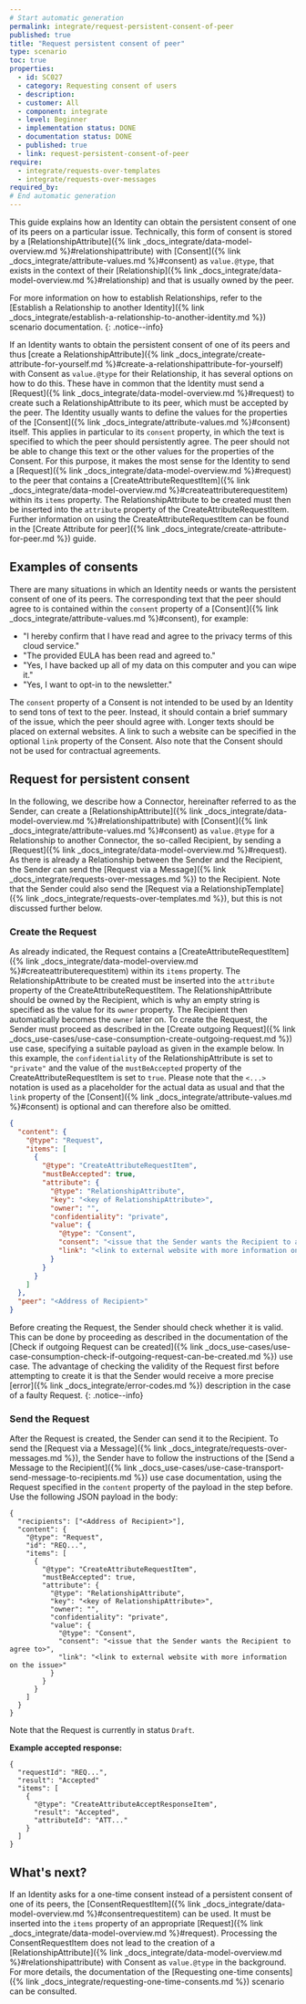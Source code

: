 ```yaml
---
# Start automatic generation
permalink: integrate/request-persistent-consent-of-peer
published: true
title: "Request persistent consent of peer"
type: scenario
toc: true
properties:
  - id: SC027
  - category: Requesting consent of users
  - description:
  - customer: All
  - component: integrate
  - level: Beginner
  - implementation status: DONE
  - documentation status: DONE
  - published: true
  - link: request-persistent-consent-of-peer
require:
  - integrate/requests-over-templates
  - integrate/requests-over-messages
required_by:
# End automatic generation
---
```


This guide explains how an Identity can obtain the persistent consent of one of its peers on a particular issue. Technically, this form of consent is stored by a [RelationshipAttribute]({% link _docs_integrate/data-model-overview.md %}#relationshipattribute) with [Consent]({% link _docs_integrate/attribute-values.md %}#consent) as `value.@type`, that exists in the context of their [Relationship]({% link _docs_integrate/data-model-overview.md %}#relationship) and that is usually owned by the peer.

For more information on how to establish Relationships, refer to the [Establish a Relationship to another Identity]({% link _docs_integrate/establish-a-relationship-to-another-identity.md %}) scenario documentation.
{: .notice--info}

If an Identity wants to obtain the persistent consent of one of its peers and thus [create a RelationshipAttribute]({% link _docs_integrate/create-attribute-for-yourself.md %}#create-a-relationshipattribute-for-yourself) with Consent as `value.@type` for their Relationship, it has several options on how to do this. These have in common that the Identity must send a [Request]({% link _docs_integrate/data-model-overview.md %}#request) to create such a RelationshipAttribute to its peer, which must be accepted by the peer. The Identity usually wants to define the values for the properties of the [Consent]({% link _docs_integrate/attribute-values.md %}#consent) itself. This applies in particular to its `consent` property, in which the text is specified to which the peer should persistently agree. The peer should not be able to change this text or the other values for the properties of the Consent. For this purpose, it makes the most sense for the Identity to send a [Request]({% link _docs_integrate/data-model-overview.md %}#request) to the peer that contains a [CreateAttributeRequestItem]({% link _docs_integrate/data-model-overview.md %}#createattributerequestitem) within its `items` property. The RelationshipAttribute to be created must then be inserted into the `attribute` property of the CreateAttributeRequestItem. Further information on using the CreateAttributeRequestItem can be found in the [Create Attribute for peer]({% link _docs_integrate/create-attribute-for-peer.md %}) guide.

## Examples of consents

There are many situations in which an Identity needs or wants the persistent consent of one of its peers. The corresponding text that the peer should agree to is contained within the `consent` property of a [Consent]({% link _docs_integrate/attribute-values.md %}#consent), for example:

- "I hereby confirm that I have read and agree to the privacy terms of this cloud service."
- "The provided EULA has been read and agreed to."
- "Yes, I have backed up all of my data on this computer and you can wipe it."
- "Yes, I want to opt-in to the newsletter."

The `consent` property of a Consent is not intended to be used by an Identity to send tons of text to the peer. Instead, it should contain a brief summary of the issue, which the peer should agree with. Longer texts should be placed on external websites. A link to such a website can be specified in the optional `link` property of the Consent. Also note that the Consent should not be used for contractual agreements.

## Request for persistent consent

In the following, we describe how a Connector, hereinafter referred to as the Sender, can create a [RelationshipAttribute]({% link _docs_integrate/data-model-overview.md %}#relationshipattribute) with [Consent]({% link _docs_integrate/attribute-values.md %}#consent) as `value.@type` for a Relationship to another Connector, the so-called Recipient, by sending a [Request]({% link _docs_integrate/data-model-overview.md %}#request). As there is already a Relationship between the Sender and the Recipient, the Sender can send the [Request via a Message]({% link _docs_integrate/requests-over-messages.md %}) to the Recipient. Note that the Sender could also send the [Request via a RelationshipTemplate]({% link _docs_integrate/requests-over-templates.md %}), but this is not discussed further below.

### Create the Request

As already indicated, the Request contains a [CreateAttributeRequestItem]({% link _docs_integrate/data-model-overview.md %}#createattributerequestitem) within its `items` property. The RelationshipAttribute to be created must be inserted into the `attribute` property of the CreateAttributeRequestItem. The RelationshipAttribute should be owned by the Recipient, which is why an empty string is specified as the value for its `owner` property. The Recipient then automatically becomes the `owner` later on. To create the Request, the Sender must proceed as described in the [Create outgoing Request]({% link _docs_use-cases/use-case-consumption-create-outgoing-request.md %}) use case, specifying a suitable payload as given in the example below. In this example, the `confidentiality` of the RelationshipAttribute is set to `"private"` and the value of the `mustBeAccepted` property of the CreateAttributeRequestItem is set to `true`. Please note that the `<...>` notation is used as a placeholder for the actual data as usual and that the `link` property of the [Consent]({% link _docs_integrate/attribute-values.md %}#consent) is optional and can therefore also be omitted.

```json
{
  "content": {
    "@type": "Request",
    "items": [
      {
        "@type": "CreateAttributeRequestItem",
        "mustBeAccepted": true,
        "attribute": {
          "@type": "RelationshipAttribute",
          "key": "<key of RelationshipAttribute>",
          "owner": "",
          "confidentiality": "private",
          "value": {
            "@type": "Consent",
            "consent": "<issue that the Sender wants the Recipient to agree to>",
            "link": "<link to external website with more information on the issue>"
          }
        }
      }
    ]
  },
  "peer": "<Address of Recipient>"
}
```

Before creating the Request, the Sender should check whether it is valid. This can be done by proceeding as described in the documentation of the [Check if outgoing Request can be created]({% link _docs_use-cases/use-case-consumption-check-if-outgoing-request-can-be-created.md %}) use case. The advantage of checking the validity of the Request first before attempting to create it is that the Sender would receive a more precise [error]({% link _docs_integrate/error-codes.md %}) description in the case of a faulty Request.
{: .notice--info}

### Send the Request

After the Request is created, the Sender can send it to the Recipient. To send the [Request via a Message]({% link _docs_integrate/requests-over-messages.md %}), the Sender have to follow the instructions of the [Send a Message to the Recipient]({% link _docs_use-cases/use-case-transport-send-message-to-recipients.md %}) use case documentation, using the Request specified in the `content` property of the payload in the step before. Use the following JSON payload in the body:

```jsonc
{
  "recipients": ["<Address of Recipient>"],
  "content": {
    "@type": "Request",
    "id": "REQ...",
    "items": [
      {
        "@type": "CreateAttributeRequestItem",
        "mustBeAccepted": true,
        "attribute": {
          "@type": "RelationshipAttribute",
          "key": "<key of RelationshipAttribute>",
          "owner": "",
          "confidentiality": "private",
          "value": {
            "@type": "Consent",
            "consent": "<issue that the Sender wants the Recipient to agree to>",
            "link": "<link to external website with more information on the issue>"
          }
        }
      }
    ]
  }
}
```

Note that the Request is currently in status `Draft`.

**Example accepted response:**

```jsonc
{
  "requestId": "REQ...",
  "result": "Accepted"
  "items": [
    {
      "@type": "CreateAttributeAcceptResponseItem",
      "result": "Accepted",
      "attributeId": "ATT..."
    }
  ]
}
```

## What's next?

If an Identity asks for a one-time consent instead of a persistent consent of one of its peers, the [ConsentRequestItem]({% link _docs_integrate/data-model-overview.md %}#consentrequestitem) can be used. It must be inserted into the `items` property of an appropriate [Request]({% link _docs_integrate/data-model-overview.md %}#request). Processing the ConsentRequestItem does not lead to the creation of a [RelationshipAttribute]({% link _docs_integrate/data-model-overview.md %}#relationshipattribute) with Consent as `value.@type` in the background. For more details, the documentation of the [Requesting one-time consents]({% link _docs_integrate/requesting-one-time-consents.md %}) scenario can be consulted.
